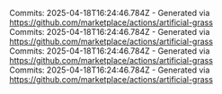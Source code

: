 Commits: 2025-04-18T16:24:46.784Z - Generated via https://github.com/marketplace/actions/artificial-grass
<br>
Commits: 2025-04-18T16:24:46.784Z - Generated via https://github.com/marketplace/actions/artificial-grass
<br>
Commits: 2025-04-18T16:24:46.784Z - Generated via https://github.com/marketplace/actions/artificial-grass
<br>
Commits: 2025-04-18T16:24:46.784Z - Generated via https://github.com/marketplace/actions/artificial-grass
<br>

